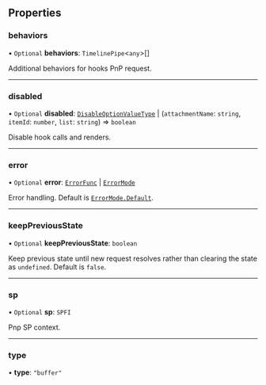 ## Properties

### behaviors

• `Optional` **behaviors**: `TimelinePipe`<`any`\>[]

Additional behaviors for hooks PnP request.

___

### disabled

• `Optional` **disabled**: [`DisableOptionValueType`](../Types/DisableOptionType.md#disableoptionvaluetype) \| (`attachmentName`: `string`, `itemId`: `number`, `list`: `string`) => `boolean`

Disable hook calls and renders.

___

### error

• `Optional` **error**: [`ErrorFunc`](../Types/ErrorFunc.md#errorfunc) \| [`ErrorMode`](../Enums/ErrorMode.md)

Error handling. Default is [`ErrorMode.Default`](../Enums/ErrorMode.md#default).

___

### keepPreviousState

• `Optional` **keepPreviousState**: `boolean`

Keep previous state until new request resolves rather than clearing the state as `undefined`. Default is `false`.

___

### sp

• `Optional` **sp**: `SPFI`

Pnp SP context.

___

### type

• **type**: ``"buffer"``
